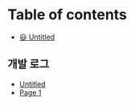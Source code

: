 # Table of contents

* [😃 Untitled](README.md)

## 개발 로그 <a href="#DevelopmentNote" id="DevelopmentNote"></a>

* [Untitled](DevelopmentNote/untitled.md)
* [Page 1](DevelopmentNote/page-1.md)
